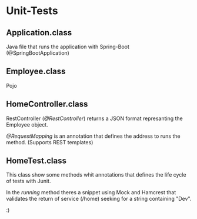 # Unit-Tests

## Application.class

Java file that runs the application with Spring-Boot (@SpringBootApplication)

## Employee.class

Pojo

## HomeController.class

RestController (*@RestController*) returns a JSON format represanting the Employee object.

*@RequestMapping* is an annotation that defines the address to runs the method. (Supports REST templates)

## HomeTest.class

This class show some methods whit annotations that defines the life cycle of tests with Junit.

In the *running* method theres a snippet using Mock and Hamcrest that validates the return of service (/home) seeking for a string containing "Dev".

:)

